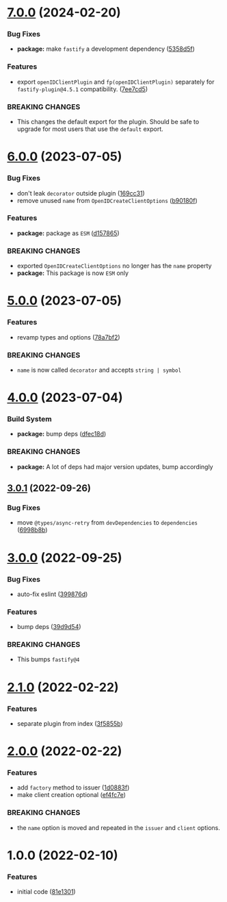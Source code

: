 # [7.0.0](https://github.com/mikaelkaron/fastify-openid-client/compare/v6.0.0...v7.0.0) (2024-02-20)


### Bug Fixes

* **package:** make `fastify` a development dependency ([5358d5f](https://github.com/mikaelkaron/fastify-openid-client/commit/5358d5f0742333c7eabd255cd5aa72ed35fba311))


### Features

* export `openIDClientPlugin` and `fp(openIDClientPlugin)` separately for `fastify-plugin@4.5.1` compatibility. ([7ee7cd5](https://github.com/mikaelkaron/fastify-openid-client/commit/7ee7cd59208c4e67ec3a240fee7204e04446bd4c))


### BREAKING CHANGES

* This changes the default export for the plugin. Should be safe to upgrade for most users that use the `default` export.

# [6.0.0](https://github.com/mikaelkaron/fastify-openid-client/compare/v5.0.0...v6.0.0) (2023-07-05)


### Bug Fixes

* don't leak `decorator` outside plugin ([169cc31](https://github.com/mikaelkaron/fastify-openid-client/commit/169cc319df44a9c2efccd9f967e5b1112da3246e))
* remove unused `name` from `OpenIDCreateClientOptions` ([b90180f](https://github.com/mikaelkaron/fastify-openid-client/commit/b90180f788ba31bba5406dfd16ce7a362e8c0b8b))


### Features

* **package:** package as `ESM` ([d157865](https://github.com/mikaelkaron/fastify-openid-client/commit/d15786594433e453262f5ba63086f8b064ad2d2f))


### BREAKING CHANGES

* exported `OpenIDCreateClientOptions` no longer has the `name` property
* **package:** This package is now `ESM` only

# [5.0.0](https://github.com/mikaelkaron/fastify-openid-client/compare/v4.0.0...v5.0.0) (2023-07-05)


### Features

* revamp types and options ([78a7bf2](https://github.com/mikaelkaron/fastify-openid-client/commit/78a7bf23d17ab95c29d489057c5210eaa9583bbd))


### BREAKING CHANGES

* `name` is now called `decorator` and accepts `string | symbol`

# [4.0.0](https://github.com/mikaelkaron/fastify-openid-client/compare/v3.0.1...v4.0.0) (2023-07-04)


### Build System

* **package:** bump deps ([dfec18d](https://github.com/mikaelkaron/fastify-openid-client/commit/dfec18d6cf9de928a8256b450f2968b7f3fd8216))


### BREAKING CHANGES

* **package:** A lot of deps had major version updates, bump accordingly

## [3.0.1](https://github.com/mikaelkaron/fastify-openid-client/compare/v3.0.0...v3.0.1) (2022-09-26)


### Bug Fixes

* move `@types/async-retry` from `devDependencies` to `dependencies` ([6998b8b](https://github.com/mikaelkaron/fastify-openid-client/commit/6998b8beb482c857ac38b50d66cc8c70c37e8a6c))

# [3.0.0](https://github.com/mikaelkaron/fastify-openid-client/compare/v2.1.0...v3.0.0) (2022-09-25)


### Bug Fixes

* auto-fix eslint ([399876d](https://github.com/mikaelkaron/fastify-openid-client/commit/399876de1f49835a5104de56a70c5dbb9f83603c))


### Features

* bump deps ([39d9d54](https://github.com/mikaelkaron/fastify-openid-client/commit/39d9d5428171754952c0a5d7ba2ae833ac002ace))


### BREAKING CHANGES

* This bumps `fastify@4`

# [2.1.0](https://github.com/mikaelkaron/fastify-openid-client/compare/v2.0.0...v2.1.0) (2022-02-22)


### Features

* separate plugin from index ([3f5855b](https://github.com/mikaelkaron/fastify-openid-client/commit/3f5855bd6ad1dddf35659fec48124f1c14813711))

# [2.0.0](https://github.com/mikaelkaron/fastify-openid-client/compare/v1.0.0...v2.0.0) (2022-02-22)


### Features

* add `factory` method to issuer ([1d0883f](https://github.com/mikaelkaron/fastify-openid-client/commit/1d0883fee88f505fce5a31a9cc41cfe3ce44170b))
* make client creation optional ([ef4fc7e](https://github.com/mikaelkaron/fastify-openid-client/commit/ef4fc7e522942458ff38ad7ebf71474e8acaa0f3))


### BREAKING CHANGES

* the `name` option is moved and repeated in the `issuer` and `client` options.

# 1.0.0 (2022-02-10)


### Features

* initial code ([81e1301](https://github.com/mikaelkaron/fastify-openid-client/commit/81e130164eb3ef5b31bc2a23201dfe13f608050f))
